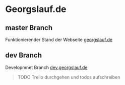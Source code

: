 # Georgslauf.de

## master Branch

Funktionierender Stand der Webseite [georgslauf.de](https://georgslauf.de)

## dev Branch

Developmnet Branch [dev.georgslauf.de](https://dev.georgslauf.de)


> TODO Trello durchgehen und todos aufschreiben